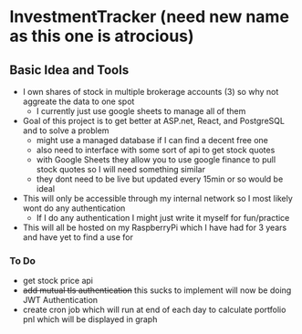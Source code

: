 # InvestmentTracker (need new name as this one is atrocious)
## Basic Idea and Tools
- I own shares of stock in multiple brokerage accounts (3) so why not aggreate the data to one spot
    - I currently just use google sheets to manage all of them
- Goal of this project is to get better at ASP.net, React, and PostgreSQL and to solve a problem
    - might use a managed database if I can find a decent free one
    - also need to interface with some sort of api to get stock quotes
    - with Google Sheets they allow you to use google finance to pull stock quotes so I will need something similar
    - they dont need to be live but updated every 15min or so would be ideal
- This will only be accessible through my internal network so I most likely wont do any authentication
    - If I do any authentication I might just write it myself for fun/practice
- This will all be hosted on my RaspberryPi which I have had for 3 years and have yet to find a use for


### To Do
- get stock price api
- ~~add mutual tls authentication~~ this sucks to implement will now be doing JWT Authentication 
- create cron job which will run at end of each day to calculate portfolio pnl which will be displayed in graph